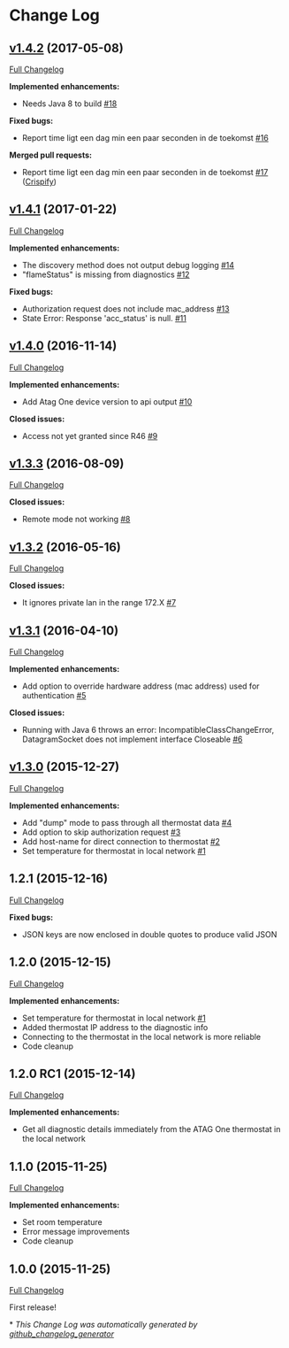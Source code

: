 # Change Log

## [v1.4.2](https://github.com/kozmoz/atag-one-api/tree/v1.4.2) (2017-05-08)
[Full Changelog](https://github.com/kozmoz/atag-one-api/compare/v1.4.1...v1.4.2)

**Implemented enhancements:**

- Needs Java 8 to build [\#18](https://github.com/kozmoz/atag-one-api/issues/18)

**Fixed bugs:**

- Report time ligt een dag min een paar seconden in de toekomst [\#16](https://github.com/kozmoz/atag-one-api/issues/16)

**Merged pull requests:**

-  Report time ligt een dag min een paar seconden in de toekomst [\#17](https://github.com/kozmoz/atag-one-api/pull/17) ([Crispify](https://github.com/Crispify))

## [v1.4.1](https://github.com/kozmoz/atag-one-api/tree/v1.4.1) (2017-01-22)
[Full Changelog](https://github.com/kozmoz/atag-one-api/compare/v1.4.0...v1.4.1)

**Implemented enhancements:**

- The discovery method does not output debug logging [\#14](https://github.com/kozmoz/atag-one-api/issues/14)
- "flameStatus" is missing from diagnostics [\#12](https://github.com/kozmoz/atag-one-api/issues/12)

**Fixed bugs:**

- Authorization request does not include mac\_address [\#13](https://github.com/kozmoz/atag-one-api/issues/13)
- State Error: Response 'acc\_status' is null. [\#11](https://github.com/kozmoz/atag-one-api/issues/11)

## [v1.4.0](https://github.com/kozmoz/atag-one-api/tree/v1.4.0) (2016-11-14)
[Full Changelog](https://github.com/kozmoz/atag-one-api/compare/v1.3.3...v1.4.0)

**Implemented enhancements:**

- Add Atag One device version to api output [\#10](https://github.com/kozmoz/atag-one-api/issues/10)

**Closed issues:**

- Access not yet granted since R46 [\#9](https://github.com/kozmoz/atag-one-api/issues/9)

## [v1.3.3](https://github.com/kozmoz/atag-one-api/tree/v1.3.3) (2016-08-09)
[Full Changelog](https://github.com/kozmoz/atag-one-api/compare/v1.3.2...v1.3.3)

**Closed issues:**

- Remote mode not working [\#8](https://github.com/kozmoz/atag-one-api/issues/8)

## [v1.3.2](https://github.com/kozmoz/atag-one-api/tree/v1.3.2) (2016-05-16)
[Full Changelog](https://github.com/kozmoz/atag-one-api/compare/v1.3.1...v1.3.2)

**Closed issues:**

- It ignores private lan in the range 172.X [\#7](https://github.com/kozmoz/atag-one-api/issues/7)

## [v1.3.1](https://github.com/kozmoz/atag-one-api/tree/v1.3.1) (2016-04-10)
[Full Changelog](https://github.com/kozmoz/atag-one-api/compare/v1.3.0...v1.3.1)

**Implemented enhancements:**

- Add option to override hardware address \(mac address\) used for authentication [\#5](https://github.com/kozmoz/atag-one-api/issues/5)

**Closed issues:**

- Running with Java 6 throws an error: IncompatibleClassChangeError, DatagramSocket does not implement interface Closeable [\#6](https://github.com/kozmoz/atag-one-api/issues/6)

## [v1.3.0](https://github.com/kozmoz/atag-one-api/tree/v1.3.0) (2015-12-27)
[Full Changelog](https://github.com/kozmoz/atag-one-api/compare/v1.3.0-rc1...v1.3.0)

**Implemented enhancements:**

- Add "dump" mode to pass through all thermostat data [\#4](https://github.com/kozmoz/atag-one-api/issues/4)
- Add option to skip authorization request [\#3](https://github.com/kozmoz/atag-one-api/issues/3)
- Add host-name for direct connection to thermostat [\#2](https://github.com/kozmoz/atag-one-api/issues/2)
- Set temperature for thermostat in local network [\#1](https://github.com/kozmoz/atag-one-api/issues/1)

## 1.2.1 (2015-12-16)
[Full Changelog](https://github.com/kozmoz/atag-one-api/compare/v1-2-0...v1-2-1)

**Fixed bugs:**

- JSON keys are now enclosed in double quotes to produce valid JSON

## 1.2.0 (2015-12-15)
[Full Changelog](https://github.com/kozmoz/atag-one-api/compare/v1-2-0-rc1...v1-2-0)

**Implemented enhancements:**

- Set temperature for thermostat in local network [\#1](https://github.com/kozmoz/atag-one-api/issues/1)
- Added thermostat IP address to the diagnostic info
- Connecting to the thermostat in the local network is more reliable
- Code cleanup

## 1.2.0 RC1 (2015-12-14)
[Full Changelog](https://github.com/kozmoz/atag-one-api/compare/v1-1-0...v1-2-0-rc1)

**Implemented enhancements:**

- Get all diagnostic details immediately from the ATAG One thermostat in the local network

## 1.1.0 (2015-11-25)
[Full Changelog](https://github.com/kozmoz/atag-one-api/compare/v1-0-0...v1-1-0)

**Implemented enhancements:**

- Set room temperature 
- Error message improvements 
- Code cleanup

## 1.0.0 (2015-11-25)
[Full Changelog](https://github.com/kozmoz/atag-one-api/compare/1.0.0...v1-0-0)

First release!


\* *This Change Log was automatically generated by [github_changelog_generator](https://github.com/skywinder/Github-Changelog-Generator)*